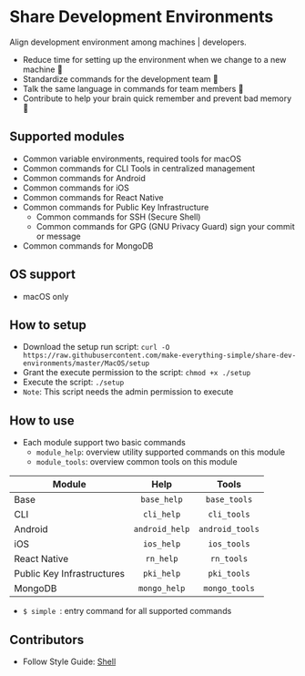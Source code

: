 # Share Development Environments
Align development environment among machines | developers.
- Reduce time for setting up the environment when we change to a new machine 🚀
- Standardize commands for the development team 🙌
- Talk the same language in commands for team members 🙆
- Contribute to help your brain quick remember and prevent bad memory 🙏 

## Supported modules
- Common variable environments, required tools for macOS
- Common commands for CLI Tools in centralized management
- Common commands for Android
- Common commands for iOS
- Common commands for React Native
- Common commands for Public Key Infrastructure
  - Common commands for SSH (Secure Shell)
  - Common commands for GPG (GNU Privacy Guard) sign your commit or message
- Common commands for MongoDB


## OS support
- macOS only

## How to setup
- Download the setup run script: ``` curl -O https://raw.githubusercontent.com/make-everything-simple/share-dev-environments/master/MacOS/setup ```
- Grant the execute permission to the script: ``` chmod +x ./setup ```
- Execute the script: ``` ./setup ```
- `Note`: This script needs the admin permission to execute

## How to use
- Each module support two basic commands
  - `module_help`: overview utility supported commands on this module
  - `module_tools`: overview common tools on this module

| Module        | Help         | Tools           |
| ------------- |:------------:| :---------------:|
| Base          |  `base_help` |  `base_tools`   |
| CLI           |  `cli_help`  |  `cli_tools`    |
| Android       |`android_help`| `android_tools` |
| iOS           |  `ios_help`  |   `ios_tools`   |
| React Native  |  `rn_help`   |   `rn_tools`    |
| Public Key Infrastructures | `pki_help` |    `pki_tools` |
| MongoDB       | `mongo_help` | `mongo_tools`   |
- ```$ simple ```: entry command for all supported commands

## Contributors
- Follow Style Guide: [Shell](https://google.github.io/styleguide/shell.xml)